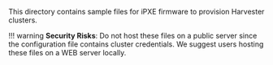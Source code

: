 This directory contains sample files for iPXE firmware to provision Harvester clusters. 

!!! warning
    **Security Risks**: Do not host these files on a public server since the configuration file contains cluster credentials. We suggest users hosting these files on a WEB server locally.
